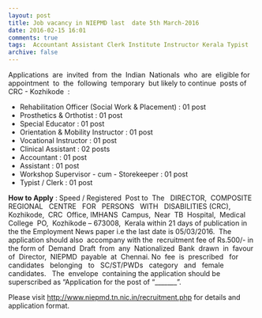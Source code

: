 ```yaml
---
layout: post
title: Job vacancy in NIEPMD last  date 5th March-2016   
date: 2016-02-15 16:01
comments: true
tags:  Accountant Assistant Clerk Institute Instructor Kerala Typist 
archive: false
---
```

Applications  are  invited  from  the  Indian  Nationals  who  are  eligible for  appointment  to  the  following  temporary  but likely to continue  posts of CRC - Kozhikode  :


- Rehabilitation Officer (Social Work & Placement) : 01 post
- Prosthetics & Orthotist : 01 post 
- Special Educator : 01 post
- Orientation & Mobility Instructor : 01 post
- Vocational Instructor : 01 post
- Clinical Assistant : 02 posts
- Accountant : 01 post
- Assistant : 01 post
- Workshop Supervisor - cum - Storekeeper : 01 post
- Typist / Clerk : 01 post 





**How to Apply** : Speed / Registered  Post to  The   DIRECTOR,  COMPOSITE   REGIONAL   CENTRE   FOR   PERSONS   WITH   DISABILITIES (CRC),  Kozhikode,  CRC  Office, IMHANS  Campus,  Near  TB  Hospital,  Medical  College  PO,  Kozhikode – 673008,  Kerala within 21 days of publication in the the Employment News paper i.e the last date is 05/03/2016.  The application should also  accompany with the  recruitment fee of Rs.500/- in the form of  Demand  Draft  from  any  Nationalized  Bank  drawn  in  favour of  Director,  NIEPMD  payable  at  Chennai. No  fee  is  prescribed   for   candidates   belonging   to   SC/ST/PWDs   category   and   female   candidates.   The  envelope  containing the application should be superscribed as “Application for the post of “_______”.

Please visit <http://www.niepmd.tn.nic.in/recruitment.php> for details and application format. 



